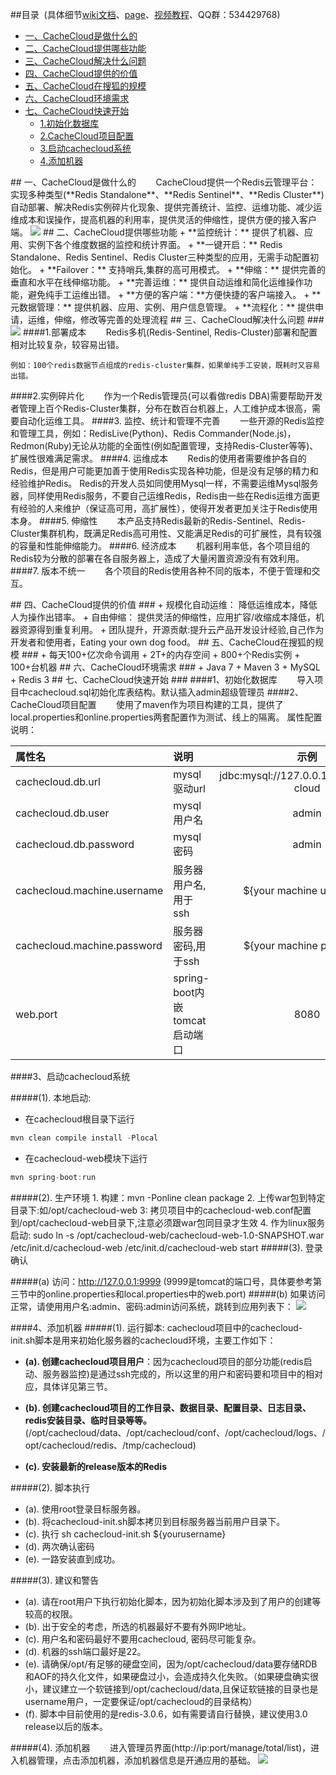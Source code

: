 ##<a name="index"/>目录&nbsp;&nbsp;(具体细节[wiki文档](https://github.com/sohutv/cachecloud/wiki "Cachecloud Wiki")、[page](http://sohutv.github.io/cachecloud "Cachecloud page")、[视频教程](http://my.tv.sohu.com/pl/9100280/index.shtml "Cachecloud video")、QQ群：534429768)
* [一、CacheCloud是做什么的](#cc1)
* [二、CacheCloud提供哪些功能](#cc2)
* [三、CacheCloud解决什么问题](#cc3)
* [四、CacheCloud提供的价值](#cc4) 
* [五、CacheCloud在搜狐的规模](#cc5)
* [六、CacheCloud环境需求](#cc6)
* [七、CacheCloud快速开始](#cc7)
    * [1.初始化数据库](#cc7-1)
    * [2.CacheCloud项目配置](#cc7-2)
    * [3.启动cachecloud系统](#cc7-3)
    * [4.添加机器](#cc7-4)

<a name="cc1"/>
## 一、CacheCloud是做什么的
&nbsp;&nbsp;&nbsp;&nbsp;&nbsp;&nbsp;&nbsp;CacheCloud提供一个Redis云管理平台：实现多种类型(**Redis Standalone**、**Redis Sentinel**、**Redis Cluster**)自动部署、解决Redis实例碎片化现象、提供完善统计、监控、运维功能、减少运维成本和误操作，提高机器的利用率，提供灵活的伸缩性，提供方便的接入客户端。



<img src="http://i3.itc.cn/20160125/3084_5393fb5d_7350_f249_9e37_c0d06d00b908_1.png">

<a name="cc2"/>
## 二、CacheCloud提供哪些功能
+  **监控统计：**	提供了机器、应用、实例下各个维度数据的监控和统计界面。
+  **一键开启：**	Redis Standalone、Redis Sentinel、Redis Cluster三种类型的应用，无需手动配置初始化。
+  **Failover：**	支持哨兵,集群的高可用模式。
+  **伸缩：**	    提供完善的垂直和水平在线伸缩功能。
+  **完善运维：**    提供自动运维和简化运维操作功能，避免纯手工运维出错。
+  **方便的客户端：**方便快捷的客户端接入。
+  **元数据管理：**    提供机器、应用、实例、用户信息管理。
+  **流程化：**      提供申请，运维，伸缩，修改等完善的处理流程 

<a name="cc3"/>
## 三、CacheCloud解决什么问题 ###
<img src="http://i3.itc.cn/20160125/3084_e6f2f51c_54cf_4081_450f_c69998e74d01_1.png">
####1.部署成本
&nbsp;&nbsp;&nbsp;&nbsp;&nbsp;&nbsp;&nbsp;Redis多机(Redis-Sentinel, Redis-Cluster)部署和配置相对比较复杂，较容易出错。

	例如：100个redis数据节点组成的redis-cluster集群，如果单纯手工安装，既耗时又容易出错。
####2.实例碎片化
&nbsp;&nbsp;&nbsp;&nbsp;&nbsp;&nbsp;&nbsp;作为一个Redis管理员(可以看做redis DBA)需要帮助开发者管理上百个Redis-Cluster集群，分布在数百台机器上，人工维护成本很高，需要自动化运维工具。
####3. 监控、统计和管理不完善
&nbsp;&nbsp;&nbsp;&nbsp;&nbsp;&nbsp;&nbsp;一些开源的Redis监控和管理工具，例如：RedisLive(Python)、Redis Commander(Node.js)，Redmon(Ruby)无论从功能的全面性(例如配置管理，支持Redis-Cluster等等)、扩展性很难满足需求。
####4. 运维成本
&nbsp;&nbsp;&nbsp;&nbsp;&nbsp;&nbsp;&nbsp;Redis的使用者需要维护各自的Redis，但是用户可能更加善于使用Redis实现各种功能，但是没有足够的精力和经验维护Redis。
Redis的开发人员如同使用Mysql一样，不需要运维Mysql服务器，同样使用Redis服务，不要自己运维Redis，Redis由一些在Redis运维方面更有经验的人来维护（保证高可用，高扩展性），使得开发者更加关注于Redis使用本身。
####5. 伸缩性
&nbsp;&nbsp;&nbsp;&nbsp;&nbsp;&nbsp;&nbsp;本产品支持Redis最新的Redis-Sentinel、Redis-Cluster集群机构，既满足Redis高可用性、又能满足Redis的可扩展性，具有较强的容量和性能伸缩能力。
####6. 经济成本
&nbsp;&nbsp;&nbsp;&nbsp;&nbsp;&nbsp;&nbsp;机器利用率低，各个项目组的Redis较为分散的部署在各自服务器上，造成了大量闲置资源没有有效利用。 
####7. 版本不统一 
&nbsp;&nbsp;&nbsp;&nbsp;&nbsp;&nbsp;&nbsp;各个项目的Redis使用各种不同的版本，不便于管理和交互。

<a name="cc4"/>
## 四、CacheCloud提供的价值 ###
+  规模化自动运维：	降低运维成本，降低人为操作出错率。
+  自由伸缩：	    提供灵活的伸缩性，应用扩容/收缩成本降低，机器资源得到重复利用。
+  团队提升，开源贡献:提升云产品开发设计经验,自己作为开发者和使用者，Eating your own dog food。

<a name="cc5"/>
## 五、CacheCloud在搜狐的规模 ###
+  每天100+亿次命令调用
+  2T+的内存空间
+  800+个Redis实例
+  100+台机器

<a name="cc6"/>
## 六、CacheCloud环境需求 ###
+  Java 7
+  Maven 3
+  MySQL
+  Redis 3

<a name="cc7"/>
## 七、CacheCloud快速开始 ###

<a name="cc7-1"/>
####1、初始化数据库
&nbsp;&nbsp;&nbsp;&nbsp;&nbsp;&nbsp;&nbsp;导入项目中cachecloud.sql初始化库表结构。默认插入admin超级管理员

<a name="cc7-2"/>
####2、CacheCloud项目配置
&nbsp;&nbsp;&nbsp;&nbsp;&nbsp;&nbsp;&nbsp;使用了maven作为项目构建的工具，提供了 local.properties和online.properties两套配置作为测试、线上的隔离。
属性配置说明：
	

| 属性名 | 说明  | 示例 |
| :-------------------------- |:----------------------------- | :----------------------------------------:|
| cachecloud.db.url      | mysql驱动url     | jdbc:mysql://127.0.0.1:3306/cache-cloud |
| cachecloud.db.user     | mysql用户名      |  admin |
| cachecloud.db.password | mysql密码        |  admin | 
| cachecloud.machine.username | 服务器用户名,用于ssh        | ${your machine username} | 
| cachecloud.machine.password | 服务器密码,用于ssh        |  ${your machine password} | 
| web.port | spring-boot内嵌tomcat启动端口        | 8080  | 		
		
		
		
<a name="cc7-3"/>
####3、启动cachecloud系统

#####(1). 本地启动:
+  在cachecloud根目录下运行
```Java        
mvn clean compile install -Plocal
```
+  在cachecloud-web模块下运行
```Java        
mvn spring-boot:run
```

#####(2). 生产环境
        1. 构建：mvn -Ponline clean package
        2. 上传war包到特定目录下:如/opt/cachecloud-web
        3: 拷贝项目中的cachecloud-web.conf配置到/opt/cachecloud-web目录下,注意必须跟war包同目录才生效
        4. 作为linux服务启动:
        sudo ln -s /opt/cachecloud-web/cachecloud-web-1.0-SNAPSHOT.war /etc/init.d/cachecloud-web 
        /etc/init.d/cachecloud-web start
#####(3). 登录确认

#####(a) 访问：http://127.0.0.1:9999
(9999是tomcat的端口号，具体要参考第三节中的online.properties和local.properties中的web.port)
#####(b) 如果访问正常，请使用用户名:admin、密码:admin访问系统，跳转到应用列表下：
<img src="http://i1.itc.cn/20160304/3084_b7374fe0_1136_79a9_6de7_699599da7345_1.png">

<a name="cc7-4"/>
####4、添加机器
#####(1). 运行脚本:
cachecloud项目中的cachecloud-init.sh脚本是用来初始化服务器的cachecloud环境，主要工作如下：

+  **(a). 创建cachecloud项目用户**：因为cachecloud项目的部分功能(redis启动、服务器监控)是通过ssh完成的，所以这里的用户和密码要和项目中的相对应，具体详见第三节。

+  **(b). 创建cachecloud项目的工作目录、数据目录、配置目录、日志目录、redis安装目录、临时目录等等。**(/opt/cachecloud/data、/opt/cachecloud/conf、/opt/cachecloud/logs、/opt/cachecloud/redis、/tmp/cachecloud)

+  **(c). 安装最新的release版本的Redis**

#####(2). 脚本执行
+  (a). 使用root登录目标服务器。
+  (b). 将cachecloud-init.sh脚本拷贝到目标服务器当前用户目录下。
+  (c). 执行 sh cachecloud-init.sh ${yourusername}
+  (d). 两次确认密码
+  (e). 一路安装直到成功。

#####(3). 建议和警告 
+  (a). 请在root用户下执行初始化脚本，因为初始化脚本涉及到了用户的创建等较高的权限。
+  (b). 出于安全的考虑，所选的机器最好不要有外网IP地址。
+  (c). 用户名和密码最好不要用cachecloud, 密码尽可能复杂。
+  (d). 机器的ssh端口最好是22。
+  (e). 请确保/opt/有足够的硬盘空间，因为/opt/cachecloud/data要存储RDB和AOF的持久化文件，如果硬盘过小，会造成持久化失败。（如果硬盘确实很小，建议建立一个软链接到/opt/cachecloud/data,且保证软链接的目录也是username用户，一定要保证/opt/cachecloud的目录结构）
+  (f). 脚本中目前使用的是redis-3.0.6，如有需要请自行替换，建议使用3.0 release以后的版本。
    
#####(4). 添加机器 
&nbsp;&nbsp;&nbsp;&nbsp;&nbsp;&nbsp;&nbsp;进入管理员界面(http://ip:port/manage/total/list)，进入机器管理，点击添加机器，添加机器信息是开通应用的基础。
<img src="http://i2.itc.cn/20160127/3084_c9d9d17b_4e86_a17f_5442_cf9cc08c68f3_1.jpg"/>


 
